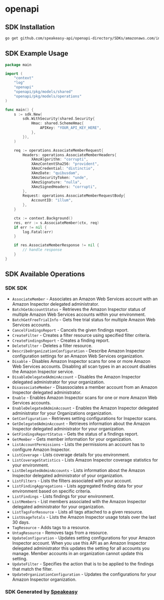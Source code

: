 # openapi

<!-- Start SDK Installation -->
## SDK Installation

```bash
go get github.com/speakeasy-api/openapi-directory/SDKs/amazonaws.com/inspector2/2020-06-08/go
```
<!-- End SDK Installation -->

## SDK Example Usage
<!-- Start SDK Example Usage -->
```go
package main

import (
    "context"
    "log"
    "openapi"
    "openapi/pkg/models/shared"
    "openapi/pkg/models/operations"
)

func main() {
    s := sdk.New(
        sdk.WithSecurity(shared.Security{
            Hmac: shared.SchemeHmac{
                APIKey: "YOUR_API_KEY_HERE",
            },
        }),
    )

    req := operations.AssociateMemberRequest{
        Headers: operations.AssociateMemberHeaders{
            XAmzAlgorithm: "corrupti",
            XAmzContentSha256: "provident",
            XAmzCredential: "distinctio",
            XAmzDate: "quibusdam",
            XAmzSecurityToken: "unde",
            XAmzSignature: "nulla",
            XAmzSignedHeaders: "corrupti",
        },
        Request: operations.AssociateMemberRequestBody{
            AccountID: "illum",
        },
    }

    ctx := context.Background()
    res, err := s.AssociateMember(ctx, req)
    if err != nil {
        log.Fatal(err)
    }

    if res.AssociateMemberResponse != nil {
        // handle response
    }
}
```
<!-- End SDK Example Usage -->

<!-- Start SDK Available Operations -->
## SDK Available Operations

### SDK SDK

* `AssociateMember` - Associates an Amazon Web Services account with an Amazon Inspector delegated administrator.
* `BatchGetAccountStatus` - Retrieves the Amazon Inspector status of multiple Amazon Web Services accounts within your environment.
* `BatchGetFreeTrialInfo` - Gets free trial status for multiple Amazon Web Services accounts.
* `CancelFindingsReport` - Cancels the given findings report.
* `CreateFilter` - Creates a filter resource using specified filter criteria.
* `CreateFindingsReport` - Creates a finding report.
* `DeleteFilter` - Deletes a filter resource.
* `DescribeOrganizationConfiguration` - Describe Amazon Inspector configuration settings for an Amazon Web Services organization.
* `Disable` - Disables Amazon Inspector scans for one or more Amazon Web Services accounts. Disabling all scan types in an account disables the Amazon Inspector service.
* `DisableDelegatedAdminAccount` - Disables the Amazon Inspector delegated administrator for your organization.
* `DisassociateMember` - Disassociates a member account from an Amazon Inspector delegated administrator.
* `Enable` - Enables Amazon Inspector scans for one or more Amazon Web Services accounts.
* `EnableDelegatedAdminAccount` - Enables the Amazon Inspector delegated administrator for your Organizations organization.
* `GetConfiguration` - Retrieves setting configurations for Inspector scans.
* `GetDelegatedAdminAccount` - Retrieves information about the Amazon Inspector delegated administrator for your organization.
* `GetFindingsReportStatus` - Gets the status of a findings report.
* `GetMember` - Gets member information for your organization.
* `ListAccountPermissions` - Lists the permissions an account has to configure Amazon Inspector.
* `ListCoverage` - Lists coverage details for you environment.
* `ListCoverageStatistics` - Lists Amazon Inspector coverage statistics for your environment.
* `ListDelegatedAdminAccounts` - Lists information about the Amazon Inspector delegated administrator of your organization.
* `ListFilters` - Lists the filters associated with your account.
* `ListFindingAggregations` - Lists aggregated finding data for your environment based on specific criteria.
* `ListFindings` - Lists findings for your environment.
* `ListMembers` - List members associated with the Amazon Inspector delegated administrator for your organization.
* `ListTagsForResource` - Lists all tags attached to a given resource.
* `ListUsageTotals` - Lists the Amazon Inspector usage totals over the last 30 days.
* `TagResource` - Adds tags to a resource.
* `UntagResource` - Removes tags from a resource.
* `UpdateConfiguration` - Updates setting configurations for your Amazon Inspector account. When you use this API as an Amazon Inspector delegated administrator this updates the setting for all accounts you manage. Member accounts in an organization cannot update this setting.
* `UpdateFilter` - Specifies the action that is to be applied to the findings that match the filter.
* `UpdateOrganizationConfiguration` - Updates the configurations for your Amazon Inspector organization.
<!-- End SDK Available Operations -->

### SDK Generated by [Speakeasy](https://docs.speakeasyapi.dev/docs/using-speakeasy/client-sdks)

